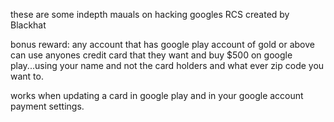 these are some indepth mauals on hacking googles RCS created by Blackhat 

bonus reward: any account that has google play account of gold or above can use anyones credit card that they want and buy $500 on google play...using your name and not the card holders and what ever zip code you want to.

works when updating a card in google play and in your google account payment settings.
